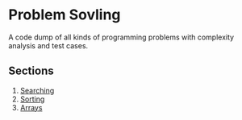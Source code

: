 # Problem Sovling

A code dump of all kinds of programming problems with complexity analysis and test cases.

## Sections

1. [Searching](src/main/java/dev/pushparaj/searching/README.md)
1. [Sorting](src/main/java/dev/pushparaj/sorting/README.md)
1. [Arrays]((src/main/java/dev/pushparaj/arrays/README.md))